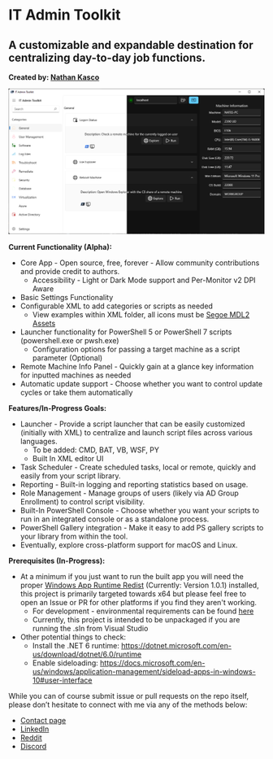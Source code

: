 ﻿# IT Admin Toolkit
## A customizable and expandable destination for centralizing day-to-day job functions.
**Created by: [Nathan Kasco](https://nkasco.com)**

![Sample Pic](Assets/ITATKWinUIPromo.jpg)

**Current Functionality (Alpha):**
- Core App - Open source, free, forever - Allow community contributions and provide credit to authors.
    - Accessibility - Light or Dark Mode support and Per-Monitor v2 DPI Aware
- Basic Settings Functionality
- Configurable XML to add categories or scripts as needed
    - View examples within XML folder, all icons must be [Segoe MDL2 Assets](https://docs.microsoft.com/en-us/windows/winui/api/microsoft.ui.xaml.controls.symbol?view=winui-3.0)
- Launcher functionality for PowerShell 5 or PowerShell 7 scripts (powershell.exe or pwsh.exe)
    - Configuration options for passing a target machine as a script parameter (Optional)
- Remote Machine Info Panel - Quickly gain at a glance key information for inputted machines as needed
- Automatic update support - Choose whether you want to control update cycles or take them automatically

**Features/In-Progress Goals:**
- Launcher - Provide a script launcher that can be easily customized (initially with XML) to centralize and launch script files across various languages.
    - To be added: CMD, BAT, VB, WSF, PY
    - Built In XML editor UI
- Task Scheduler - Create scheduled tasks, local or remote, quickly and easily from your script library.
- Reporting - Built-in logging and reporting statistics based on usage.
- Role Management - Manage groups of users (likely via AD Group Enrollment) to control script visibility.
- Built-In PowerShell Console - Choose whether you want your scripts to run in an integrated console or as a standalone process.
- PowerShell Gallery integration -  Make it easy to add PS gallery scripts to your library from within the tool.
- Eventually, explore cross-platform support for macOS and Linux.

**Prerequisites (In-Progress):**
- At a minimum if you just want to run the built app you will need the proper [Windows App Runtime Redist](https://aka.ms/windowsappsdk/1.0-stable/msix-installer) (Currently: Version 1.0.1) installed, this project is primarily targeted towards x64 but please feel free to open an Issue or PR for other platforms if you find they aren't working.
    - For development - environmental requirements can be found [here](https://docs.microsoft.com/en-us/windows/apps/winui/winui3/create-your-first-winui3-app#unpackaged-create-a-new-project-for-an-unpackaged-c-or-c-winui-3-desktop-app)
    - Currently, this project is intended to be unpackaged if you are running the .sln from Visual Studio
- Other potential things to check:
    - Install the .NET 6 runtime: https://dotnet.microsoft.com/en-us/download/dotnet/6.0/runtime
    - Enable sideloading: https://docs.microsoft.com/en-us/windows/application-management/sideload-apps-in-windows-10#user-interface

While you can of course submit issue or pull requests on the repo itself, please don’t hesitate to connect with me via any of the methods below:
- [Contact page](https://www.nkasco.com/contact)
- [LinkedIn](https://www.linkedin.com/in/nkasco/)
- [Reddit](https://www.reddit.com/user/nkasco)
- [Discord](https://discordapp.com/users/BusyGiraffe#8669)
